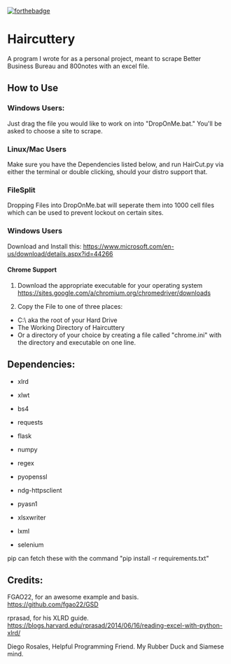 [![forthebadge](http://forthebadge.com/images/badges/compatibility-betamax.svg)](http://forthebadge.com)

# Haircuttery

A program I wrote for as a personal project, meant to scrape Better Business Bureau and 800notes with an excel file.

## How to Use

### Windows Users:

Just drag the file you would like to work on into "DropOnMe.bat." You'll be asked to choose a site to scrape.

### Linux/Mac Users

Make sure you have the Dependencies listed below, and run HairCut.py via either the terminal or double clicking, should your distro support that.

### FileSplit

Dropping Files into DropOnMe.bat will seperate them into 1000 cell files which can be used to prevent lockout on certain sites.

### Windows Users

Download and Install this: <https://www.microsoft.com/en-us/download/details.aspx?id=44266>

#### Chrome Support

1. Download the appropriate executable for your operating system <https://sites.google.com/a/chromium.org/chromedriver/downloads>

2. Copy the File to one of three places:

  - C:\ aka the root of your Hard Drive
  - The Working Directory of Haircuttery
  - Or a directory of your choice by creating a file called "chrome.ini" with the directory and executable on one line.

## Dependencies:

- xlrd

- xlwt

- bs4

- requests

- flask

- numpy

- regex

- pyopenssl

- ndg-httpsclient

- pyasn1

- xlsxwriter

- lxml

- selenium

pip can fetch these with the command "pip install -r requirements.txt"

## Credits:

FGAO22, for an awesome example and basis. <https://github.com/fgao22/GSD>

rprasad, for his XLRD guide. <https://blogs.harvard.edu/rprasad/2014/06/16/reading-excel-with-python-xlrd/>

Diego Rosales, Helpful Programming Friend. My Rubber Duck and Siamese mind.
